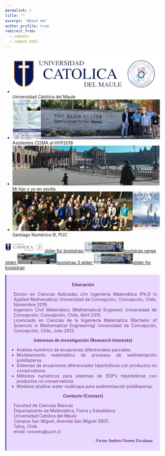 ```yaml
---
permalink: /
title: ""
excerpt: "About me"
author_profile: true
redirect_from: 
  - /about/
  - /about.html
---
```


<script type="text/javascript" src="https://wowslider.com/images/demo/jquery.js"></script>
<div class="container">

<div>
<link rel="stylesheet" type="text/css" href="https://wowslider.com/sliders/demo-81/engine1/style.css" />
<div id="wowslider-container1">
<div class="ws_images">
<ul>
<li><img src="/images/ucm_ima_960_259.png" title="Talca-Chile" id="wows1_0" />Universidad Católica del Maule</li>
<li><img src="/images/hyp2018_960_259.png" title="Pennsylvania-EE.UU" id="wows1_1" />Asistentes CI2MA al HYP2018</li>
<li><img src="/images/svl_960_259.png" title="Sevilla-España" id="wows1_2" />Mi hijo y yo en sevilla</li>
<li><img src="/images/sn3_960_259.png" title="Santiago-Chile" id="wows1_3" />Santiago Numérico III, PUC</li>
</ul>
</div>

<div class="ws_bullets"><div>
<a href="#" title="Talca-Chile"><img src="/images/ucm_ima_128.png" alt="Universidad Católica del Maule" />slider for bootstrap </a>
<a href="#" title="Pennsylvania-EE.UU"><img src="/images/hyp2018_128.png" alt="Red Kite" />bootstrap range slider </a>
<a href="#" title="Sevilla-España"><img src="/images/svl_128.png" alt="Bald Eagle" />bootstrap 3 slider </a>
<a href="#" title="Santiago-Chile"><img src="/images/hyp2018_128.png" alt="Hawk" />slider for bootstrap </a>
</div>
</div>
</div>

<script type="text/javascript" src="https://wowslider.com/images/demo/wowslider.js"></script>
<script type="text/javascript" src="https://wowslider.com/sliders/demo-81/engine1/script.js"></script>

</div>


<p>
<div align="justify" class="warning" style='background-color:#E9D8FD; color: #69337A; border-left: solid #805AD5 4px; border-radius: 4px; padding:0.7em;'>
<span>
<p style='margin-top:1em; text-align:center'>
<b>Educación</b></p>
<p style='margin-left:1em;'>
Doctor en Ciencias Aplicadas c/m Ingeniería Matemática
(Ph.D in Applied Mathematics)
Universidad de Concepción, Concepción, Chile, Noviembre 2019.
<br>
Ingeniero Civil Matemático
(Mathematical Engineer)
Universidad de Concepción, Concepción, Chile, Abril 2015.<br>
Licenciado en Ciencias de la Ingeniería Matemática
(Bachelor of Sciences in Mathematical Engineering)
Universidad de Concepción, Concepción, Chile, Julio 2013.
</p>


<p style='margin-top:1em; text-align:center'>
<b>Intereses de investigación (Research Interests)</b></p>
<p style='margin-left:1em;'>
<ul>
<li>Análisis numérico de ecuaciones diferenciales parciales.</li>
<li>Modelamiento matemático de procesos de sedimentación polidispersa.</li>
<li>Sistemas de ecuaciones diferenciales hiperbólicos con productos no conservativos.</li>
<li>Métodos numéricos para sistemas de EDP’s hiperbólicas con productos no conservativos.</li>
<li>Modelos shallow water multicapa para sedimentación polidispersa.</li>
</ul>
</p>

<p style='margin-top:1em; text-align:center'>
<b>Contacto (Contact)</b></p>
<p style='margin-left:1em;'>
Facultad de Ciencias Básicas<br>
Departamento de Matemática, Física y Estadística<br>
Universidad Católica del Maule<br>
Campus San Miguel, Avenida San Miguel 3605<br>
Talca, Chile<br>
email: vosores@ucm.cl
</p>


<p style='margin-bottom:1em; margin-right:1em; text-align:right; font-family:Georgia'> <b>- Víctor Andrés Osores Escalona</b>
</p></span>
</div>
</p>
